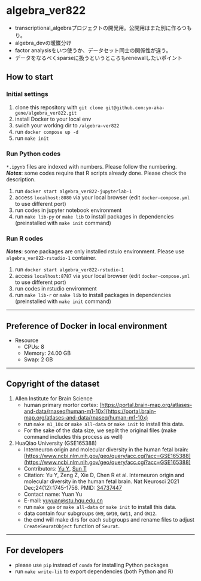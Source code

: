 # algebra_ver822
- transcriptional_algebraプロジェクトの開発用。公開用はまた別に作るつもり。
- algebra_devの暖簾分け
- factor analysisをいつ使うか、データセット同士の関係性が違う。
- データをなるべくsparseに扱うというところもrenewalしたいポイント

## How to start
### Initial settings
1. clone this repository with `git clone git@github.com:yo-aka-gene/algebra_ver822.git`
2. install Docker to your local env
3. swich your working dir to `/algebra-ver822`
4. run `docker compose up -d`
5. run `make init`

### Run Python codes
`*.ipynb` files are indexed with numbers. Please follow the numbering.<br>
***Notes***: some codes require that R scripts already done. Please check the description.
1. run `docker start algebra_ver822-jupyterlab-1`
2. access `localhost:8080` via your local browser (edit `docker-compose.yml` to use different port)
3. run codes in jupyter notebook environment
4. run `make lib-py` or `make lib` to install packages in dependencies (preinstalled with `make init` command)

### Run R codes
***Notes***: some packages are only installed rstuio environment. Please use `algebra_ver822-rstudio-1` container.
1. run `docker start algebra_ver822-rstudio-1`
2. access `localhost:8787` via your local browser (edit `docker-compose.yml` to use different port)
3. run codes in rstudio environment
4. run `make lib-r` or `make lib` to install packages in dependencies (preinstalled with `make init` command)
---
## Preference of Docker in local environment
- Resource
    - CPUs: 8
    - Memory: 24.00 GB
    - Swap: 2 GB
---
## Copyright of the dataset
1. Allen Institute for Brain Science
    - human primary mortor cortex: [https://portal.brain-map.org/atlases-and-data/rnaseq/human-m1-10x](https://portal.brain-map.org/atlases-and-data/rnaseq/human-m1-10x)
    - run `make m1_10x` or `make all-data` or `make init` to install this data.
    - For the sake of the data size, we seplit the original files (make command includes this process as well)
2. HuaQiao University (GSE165388)
    - Interneuron origin and molecular diversity in the human fetal brain: [https://www.ncbi.nlm.nih.gov/geo/query/acc.cgi?acc=GSE165388](https://www.ncbi.nlm.nih.gov/geo/query/acc.cgi?acc=GSE165388)
    - Contributors: [Yu Y](https://www.ncbi.nlm.nih.gov/pubmed/?term=Yu%20Y[Author]), [Sun T](https://www.ncbi.nlm.nih.gov/pubmed/?term=Sun%20T[Author])
    - Citation: Yu Y, Zeng Z, Xie D, Chen R et al. Interneuron origin and molecular diversity in the human fetal brain. Nat Neurosci 2021 Dec;24(12):1745-1756. PMID: [34737447](https://www.ncbi.nlm.nih.gov/pubmed/34737447)
    - Contact name: Yuan Yu
    - E-mail: [yuyuan@stu.hqu.edu.cn](yuyuan@stu.hqu.edu.cn)
    - run `make gse` or `make all-data` or `make init` to install this data.
    - data contain four subgroups `GW9`, `GW10`, `GW11`, and `GW12`.
    - the cmd will make dirs for each subgroups and rename files to adjust `CreateSeuratObject` function of `Seurat`.
---
## For developers
- please use `pip` instead of `conda` for installing Python packages
- run `make write-lib` to export dependencies (both Python and R)
